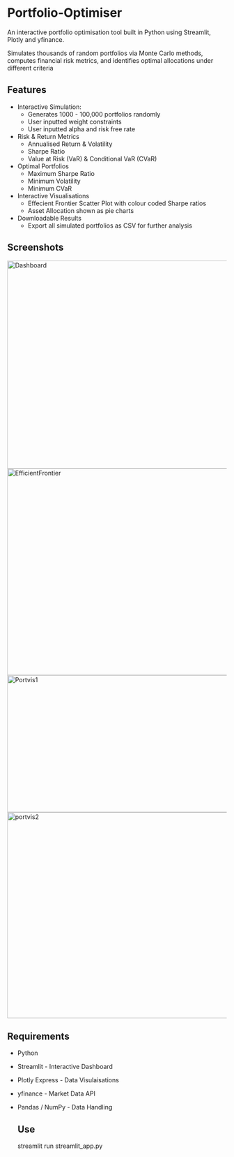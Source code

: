 # Portfolio-Optimiser

An interactive portfolio optimisation tool built in Python using Streamlit, Plotly and yfinance.

Simulates thousands of random portfolios via Monte Carlo methods, computes financial risk metrics, and identifies optimal allocations under different criteria

## Features
- Interactive Simulation:
  - Generates 1000 - 100,000 portfolios randomly
  - User inputted weight constraints
  - User inputted alpha and risk free rate
- Risk & Return Metrics
  - Annualised Return & Volatility
  - Sharpe Ratio
  - Value at Risk (VaR) & Conditional VaR (CVaR)
- Optimal Portfolios
  - Maximum Sharpe Ratio
  - Minimum Volatility
  - Minimum CVaR
- Interactive Visualisations
  - Effecient Frontier Scatter Plot with colour coded Sharpe ratios
  - Asset Allocation shown as pie charts
- Downloadable Results
  - Export all simulated portfolios as CSV for further analysis

## Screenshots
<img width="937" height="476" alt="Dashboard" src="https://github.com/user-attachments/assets/114f9c8c-83cc-4794-8ce4-9b538e36e816" />

<img width="960" height="474" alt="EfficientFrontier" src="https://github.com/user-attachments/assets/7d32e7de-aa58-420e-ab57-6a5ea4925a90" />

<img width="856" height="314" alt="Portvis1" src="https://github.com/user-attachments/assets/b890cfc1-4df0-4ae8-9221-defb627640c4" />

<img width="862" height="472" alt="portvis2" src="https://github.com/user-attachments/assets/946aeb93-d542-42a3-8704-1983d86b06f6" />


## Requirements
- Python
- Streamlit - Interactive Dashboard
- Plotly Express - Data Visulaisations
- yfinance - Market Data API
- Pandas  / NumPy - Data Handling

  ## Use

  streamlit run streamlit_app.py
